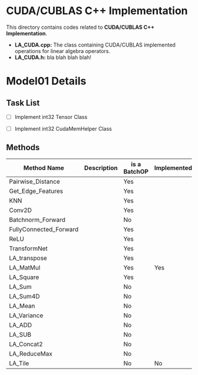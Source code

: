 # CUDA/CUBLAS C++ Implementation
This directory contains codes related to __CUDA/CUBLAS C++ Implementation__.


* __LA_CUDA.cpp:__ 
The class containing CUDA/CUBLAS implemented operations for linear algebra operators.
* __LA_CUDA.h:__
bla blah blah blah!

# Model01 Details
## Task List
- [ ] Implement int32 Tensor Class
- [ ] Implement int32 CudaMemHelper Class


## Methods
Method Name | Description | is a BatchOP | Implemented(GPU) | Notes
----------- | ----------- | ------------ | ------------ | -----
Pairwise_Distance |  | Yes |  | -
Get_Edge_Features |  | Yes |  | -
KNN |  | Yes |  | -
Conv2D |  | Yes |  | -
Batchnorm_Forward |  | No |  | -
FullyConnected_Forward |  | Yes |  | -
ReLU |  | Yes |  | -
TransformNet |  | Yes |  | -
LA_transpose |  | Yes |  | GEMM
LA_MatMul |  | Yes | Yes | GEMM
LA_Square |  | Yes |  | GEMM
LA_Sum |  | No |  | -
LA_Sum4D |  | No |  | -
LA_Mean |  | No |  | -
LA_Variance |  | No |  | -
LA_ADD |  | No |  | GEMM
LA_SUB |  | No |  | GEMM
LA_Concat2 |  | No |  | -
LA_ReduceMax |  | No |  | -
LA_Tile | | No | No | -


 

